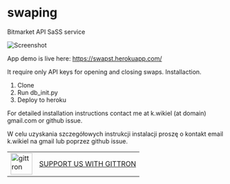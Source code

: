 # swaping
Bitmarket API SaSS service

![Screenshot](http://i.imgur.com/EWLFtrU.png)

App demo is live here:
https://swapst.herokuapp.com/


It require only API keys for opening and closing swaps. 
Installaction.

1. Clone
2. Run db_init.py
3. Deploy to heroku

For detailed installation instructions contact me at k.wikiel (at domain) gmail.com or github issue. 

W celu uzyskania szczegółowych instrukcji instalacji proszę o kontakt email k.wikiel na gmail lub poprzez github issue. 

<table border="0"><tr>  <td><a href="https://gittron.me/bots/0x798773722ac61739a43030790d65fd06"><img src="https://s3.amazonaws.com/od-flat-svg/0x798773722ac61739a43030790d65fd06.png" alt="gittron" width="50"/></a></td><td><a href="https://gittron.me/bots/0x798773722ac61739a43030790d65fd06">SUPPORT US WITH GITTRON</a></td></tr></table>

